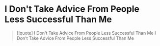# I Don't Take Advice From People Less Successful Than Me

> [!quote] I Don't Take Advice From People Less Successful Than Me
> I Don't Take Advice From People Less Successful Than Me
